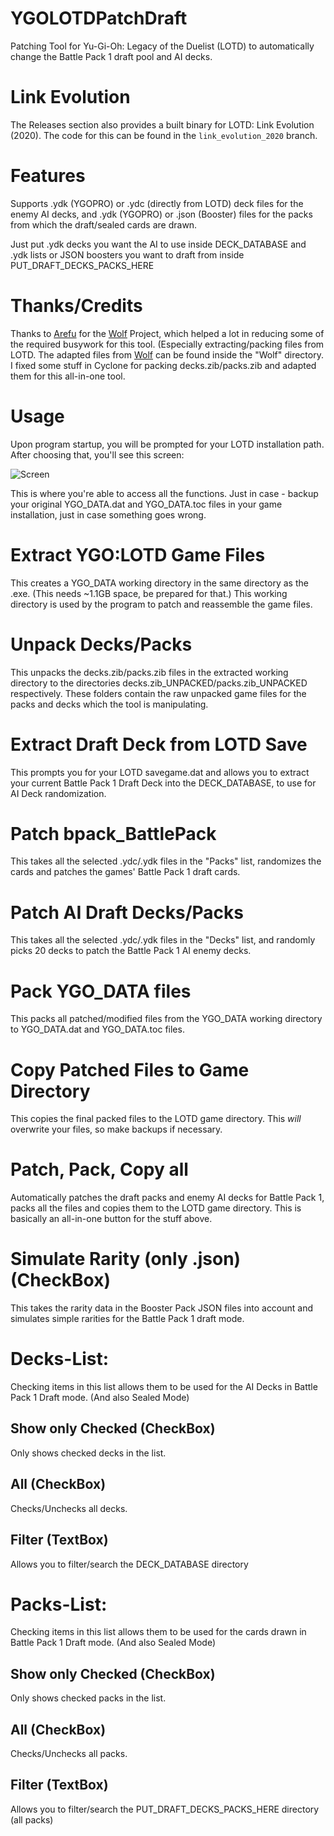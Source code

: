 # YGOLOTDPatchDraft
Patching Tool for Yu-Gi-Oh: Legacy of the Duelist (LOTD) to automatically change the Battle Pack 1 draft pool and AI decks.

# Link Evolution
The Releases section also provides a built binary for LOTD: Link Evolution (2020). The code for this can be found in the `link_evolution_2020` branch.

# Features
Supports .ydk (YGOPRO) or .ydc (directly from LOTD) deck files for the enemy AI decks, and .ydk (YGOPRO) or .json (Booster) files for the packs from which the draft/sealed cards are drawn.

Just put .ydk decks you want the AI to use inside DECK_DATABASE and .ydk lists or JSON boosters you want to draft from inside PUT_DRAFT_DECKS_PACKS_HERE

# Thanks/Credits
Thanks to [Arefu](https://github.com/Arefu/) for the [Wolf](https://github.com/Arefu/Wolf) Project, which helped a lot in reducing
some of the required busywork for this tool. (Especially extracting/packing files from LOTD.
The adapted files from [Wolf](https://github.com/Arefu/Wolf) can be found inside the "Wolf" directory. I fixed some stuff in Cyclone for
packing decks.zib/packs.zib and adapted them for this all-in-one tool.

# Usage
Upon program startup, you will be prompted for your LOTD installation path. After choosing that, you'll see this screen:

![Screen](screen.png?raw=true "Screen")

This is where you're able to access all the functions. Just in case - backup your original YGO_DATA.dat and YGO_DATA.toc files in your
game installation, just in case something goes wrong.

# Extract YGO:LOTD Game Files
This creates a YGO_DATA working directory in the same directory as the .exe. (This needs ~1.1GB space, be prepared for that.)
This working directory is used by the program to patch and reassemble the game files.

# Unpack Decks/Packs
This unpacks the decks.zib/packs.zib files in the extracted working directory to the directories decks.zib_UNPACKED/packs.zib_UNPACKED respectively.
These folders contain the raw unpacked game files for the packs and decks which the tool is manipulating.

# Extract Draft Deck from LOTD Save
This prompts you for your LOTD savegame.dat and allows you to extract your current Battle Pack 1 Draft Deck into the DECK_DATABASE, to use for AI Deck randomization.

# Patch bpack_BattlePack
This takes all the selected .ydc/.ydk files in the "Packs" list, randomizes the cards and patches the games' Battle Pack 1 draft cards.

# Patch AI Draft Decks/Packs
This takes all the selected .ydc/.ydk files in the "Decks" list, and randomly picks 20 decks to patch the Battle Pack 1 AI enemy decks.

# Pack YGO_DATA files
This packs all patched/modified files from the YGO_DATA working directory to YGO_DATA.dat and YGO_DATA.toc files.

# Copy Patched Files to Game Directory
This copies the final packed files to the LOTD game directory. This *will* overwrite your files, so make backups if necessary.

# Patch, Pack, Copy all
Automatically patches the draft packs and enemy AI decks for Battle Pack 1, packs all the files and copies them to the LOTD game directory. 
This is basically an all-in-one button for the stuff above.

# Simulate Rarity (only .json) (CheckBox)
This takes the rarity data in the Booster Pack JSON files into account and simulates simple rarities for the Battle Pack 1 draft mode.

# Decks-List:
Checking items in this list allows them to be used for the AI Decks in Battle Pack 1 Draft mode. (And also Sealed Mode)

## Show only Checked (CheckBox)
Only shows checked decks in the list.

## All (CheckBox)
Checks/Unchecks all decks.

## Filter (TextBox)
Allows you to filter/search the DECK_DATABASE directory

# Packs-List:
Checking items in this list allows them to be used for the cards drawn in Battle Pack 1 Draft mode. (And also Sealed Mode)

## Show only Checked (CheckBox)
Only shows checked packs in the list.

## All (CheckBox)
Checks/Unchecks all packs.

## Filter (TextBox)
Allows you to filter/search the PUT_DRAFT_DECKS_PACKS_HERE directory (all packs)
